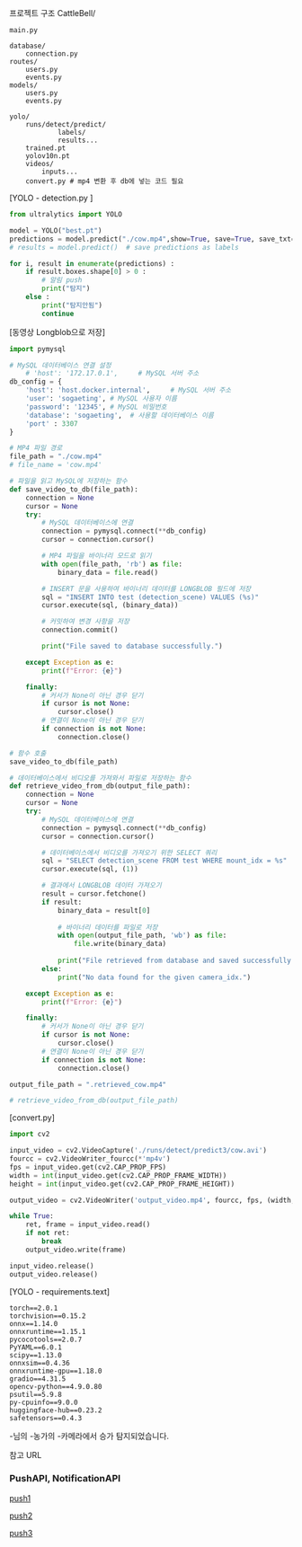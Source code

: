 프로젝트 구조
CattleBell/

	main.py
	
	database/
		connection.py
	routes/
		users.py
		events.py
	models/
		users.py
		events.py

	yolo/
		runs/detect/predict/
				labels/
				results...
		trained.pt
		yolov10n.pt
		videos/
			inputs...
		convert.py # mp4 변환 후 db에 넣는 코드 필요

[YOLO - detection.py ]
```python
from ultralytics import YOLO

model = YOLO("best.pt")
predictions = model.predict("./cow.mp4",show=True, save=True, save_txt=True)
# results = model.predict()  # save predictions as labels

for i, result in enumerate(predictions) :
    if result.boxes.shape[0] > 0 :
        # 알림 push
        print("탐지")
    else :
        print("탐지안됨")
        continue

```

[동영상 Longblob으로 저장]
```python
import pymysql

# MySQL 데이터베이스 연결 설정
    # 'host': '172.17.0.1',     # MySQL 서버 주소
db_config = {
    'host': 'host.docker.internal',     # MySQL 서버 주소
    'user': 'sogaeting', # MySQL 사용자 이름
    'password': '12345', # MySQL 비밀번호
    'database': 'sogaeting',  # 사용할 데이터베이스 이름
    'port' : 3307
}

# MP4 파일 경로
file_path = "./cow.mp4"
# file_name = 'cow.mp4'

# 파일을 읽고 MySQL에 저장하는 함수
def save_video_to_db(file_path):
    connection = None
    cursor = None
    try:
        # MySQL 데이터베이스에 연결
        connection = pymysql.connect(**db_config)
        cursor = connection.cursor()

        # MP4 파일을 바이너리 모드로 읽기
        with open(file_path, 'rb') as file:
            binary_data = file.read()

        # INSERT 문을 사용하여 바이너리 데이터를 LONGBLOB 필드에 저장
        sql = "INSERT INTO test (detection_scene) VALUES (%s)"
        cursor.execute(sql, (binary_data))

        # 커밋하여 변경 사항을 저장
        connection.commit()

        print("File saved to database successfully.")

    except Exception as e:
        print(f"Error: {e}")

    finally:
        # 커서가 None이 아닌 경우 닫기
        if cursor is not None:
            cursor.close()
        # 연결이 None이 아닌 경우 닫기
        if connection is not None:
            connection.close()

# 함수 호출
save_video_to_db(file_path)

# 데이터베이스에서 비디오를 가져와서 파일로 저장하는 함수
def retrieve_video_from_db(output_file_path):
    connection = None
    cursor = None
    try:
        # MySQL 데이터베이스에 연결
        connection = pymysql.connect(**db_config)
        cursor = connection.cursor()

        # 데이터베이스에서 비디오를 가져오기 위한 SELECT 쿼리
        sql = "SELECT detection_scene FROM test WHERE mount_idx = %s"
        cursor.execute(sql, (1))

        # 결과에서 LONGBLOB 데이터 가져오기
        result = cursor.fetchone()
        if result:
            binary_data = result[0]
            
            # 바이너리 데이터를 파일로 저장
            with open(output_file_path, 'wb') as file:
                file.write(binary_data)
            
            print("File retrieved from database and saved successfully.")
        else:
            print("No data found for the given camera_idx.")

    except Exception as e:
        print(f"Error: {e}")

    finally:
        # 커서가 None이 아닌 경우 닫기
        if cursor is not None:
            cursor.close()
        # 연결이 None이 아닌 경우 닫기
        if connection is not None:
            connection.close()

output_file_path = ".retrieved_cow.mp4"

# retrieve_video_from_db(output_file_path)
```


[convert.py]
```python
import cv2

input_video = cv2.VideoCapture('./runs/detect/predict3/cow.avi')
fourcc = cv2.VideoWriter_fourcc(*'mp4v')
fps = input_video.get(cv2.CAP_PROP_FPS)
width = int(input_video.get(cv2.CAP_PROP_FRAME_WIDTH))
height = int(input_video.get(cv2.CAP_PROP_FRAME_HEIGHT))

output_video = cv2.VideoWriter('output_video.mp4', fourcc, fps, (width, height))

while True:
    ret, frame = input_video.read()
    if not ret:
        break
    output_video.write(frame)

input_video.release()
output_video.release()
```
[YOLO - requirements.text]
```text
torch==2.0.1
torchvision==0.15.2
onnx==1.14.0
onnxruntime==1.15.1
pycocotools==2.0.7
PyYAML==6.0.1
scipy==1.13.0
onnxsim==0.4.36
onnxruntime-gpu==1.18.0
gradio==4.31.5
opencv-python==4.9.0.80
psutil==5.9.8
py-cpuinfo==9.0.0
huggingface-hub==0.23.2
safetensors==0.4.3
```

-님의 -농가의 -카메라에서 승가 탐지되었습니다.

참고 URL
### PushAPI, NotificationAPI
[push1](https://duske.me/posts/sending-push-notifications-with-payloads-using-web-push-and-vapid/)

[push2](https://medium.com/beginners-guide-to-mobile-web-development/web-push-notifications-9a785db55569)

[push3](https://developer.chrome.com/blog/push-notifications-on-the-open-web?hl=ko)
